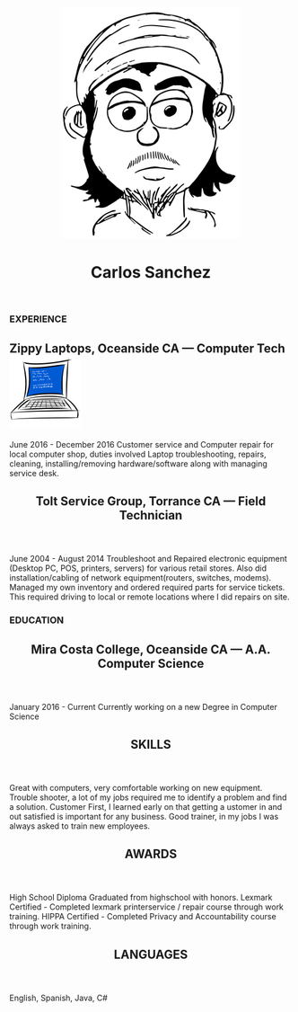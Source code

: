 <p align = "center"> <img src = "https://github.com/CarlozSanchez/resume/blob/master/img/Toon_Carlos_med.png?raw=true"></p>
<header><h1 align = "center"> Carlos Sanchez </h1></header>

### EXPERIENCE


##  Zippy Laptops, Oceanside CA — Computer Tech     ![laptop](img/PC_BlueScreen_sml.png)
June 2016 - December 2016 
Customer service and Computer repair for local computer shop, duties
involved Laptop troubleshooting, repairs, cleaning, installing/removing
hardware/software along with managing service desk.


<header><h2>Tolt Service Group, Torrance CA — Field Technician</h2></header>
June 2004 - August 2014
Troubleshoot and Repaired electronic equipment (Desktop PC, POS,
printers, servers) for various retail stores. Also did installation/cabling
of network equipment(routers, switches, modems). Managed my own
inventory and ordered required parts for service tickets. This required
driving to local or remote locations where I did repairs on site.

### EDUCATION
<header><h2>Mira Costa College, Oceanside CA — A.A. Computer Science</h2></header>
January 2016 - Current
Currently working on a new Degree in Computer Science

<header><h2>SKILLS</h2></header>
Great with computers, very comfortable working on new equipment.
Trouble shooter, a lot of my jobs required me to identify a problem and find a solution.
Customer First, I learned early on that getting a ustomer in and out satisfied is important 
for any business.
Good trainer, in my jobs I was always asked to train new employees.

<header><h2>AWARDS</h2></header>
High School Diploma
Graduated from highschool with honors.
Lexmark Certified - Completed lexmark printerservice / repair course through work training.
HIPPA Certified - Completed Privacy and Accountability course through work training.

<header><h2>LANGUAGES</h2></header>
English, Spanish, Java, C#
